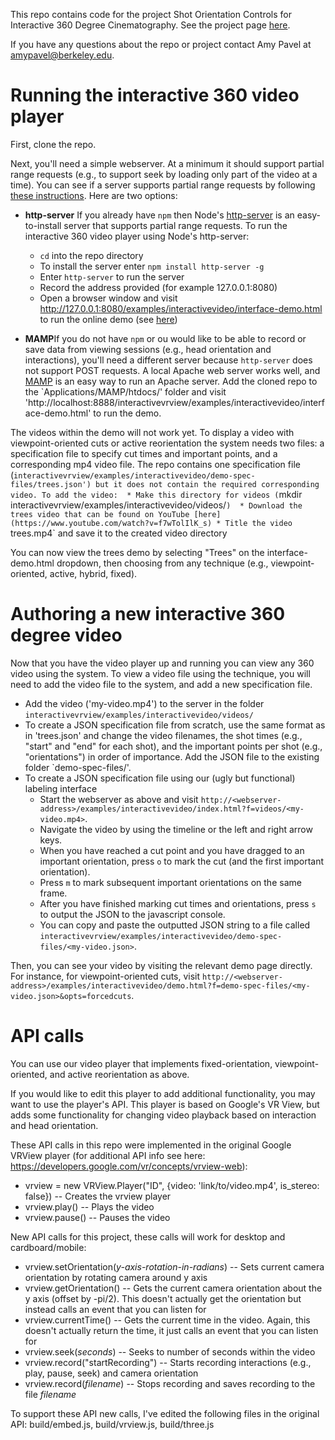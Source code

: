 This repo contains code for the project Shot Orientation Controls for Interactive 360 Degree Cinematography. See the project page [here](https://aksp.github.io/interactive360video/).

If you have any questions about the repo or project contact Amy Pavel at amypavel@berkeley.edu.

Running the interactive 360 video player
=======
First, clone the repo. 

Next, you'll need a simple webserver. At a minimum it should support partial range requests (e.g., to support seek by loading only part of the video at a time). You can see if a server supports partial range requests by following [these instructions](https://developer.mozilla.org/en-US/docs/Web/HTTP/Range_requests#Checking_if_a_server_supports_partial_requests). Here are two options:

* **http-server** If you already have `npm` then Node's [http-server](https://www.npmjs.com/package/http-server) is an easy-to-install server that supports partial range requests. To run the interactive 360 video player using Node's http-server:
	* `cd` into the repo directory
	* To install the server enter `npm install http-server -g`
	* Enter `http-server` to run the server
	* Record the address provided (for example 127.0.0.1:8080) 
	* Open a browser window and visit http://127.0.0.1:8080/examples/interactivevideo/interface-demo.html to run the online demo (see [here](https://people.eecs.berkeley.edu/~amypavel/vrview/examples/orientations/interface-demo.html))

* **MAMP**If you do not have `npm` or ou would like to be able to record or save data from viewing sessions (e.g., head orientation and interactions), you'll need a different server because `http-server` does not support POST requests. A local Apache web server works well, and [MAMP](https://www.mamp.info/en/) is an easy way to run an Apache server. Add the cloned repo to the `Applications/MAMP/htdocs/' folder and visit 'http://localhost:8888/interactivevrview/examples/interactivevideo/interface-demo.html' to run the demo.

The videos within the demo will not work yet. To display a video with viewpoint-oriented cuts or active reorientation the system needs two files: a specification file to specify cut times and important points, and a corresponding mp4 video file. The repo contains one specification file (`interactivevrview/examples/interactivevideo/demo-spec-files/trees.json') but it does not contain the required corresponding video. To add the video: 
	* Make this directory for videos (`mkdir interactivevrview/examples/interactivevideo/videos/`) 
	* Download the trees video that can be found on YouTube [here](https://www.youtube.com/watch?v=f7wTolIlK_s)
	* Title the video `trees.mp4` and save it to the created video directory 

You can now view the trees demo by selecting "Trees" on the interface-demo.html dropdown, then choosing from any technique (e.g., viewpoint-oriented, active, hybrid, fixed). 

Authoring a new interactive 360 degree video
=======
Now that you have the video player up and running you can view any 360 video using the system. To view a video file using the technique, you will need to add the video file to the system, and add a new specification file. 

* Add the video ('my-video.mp4') to the server in the folder `interactivevrview/examples/interactivevideo/videos/` 
* To create a JSON specification file from scratch, use the same format as in 'trees.json' and change the video filenames, the shot times (e.g., "start" and "end" for each shot), and the important points per shot (e.g., "orientations") in order of importance. Add the JSON file to the existing folder `demo-spec-files/'.
* To create a JSON specification file using our (ugly but functional) labeling interface
	* Start the webserver as above and visit `http://<webserver-address>/examples/interactivevideo/index.html?f=videos/<my-video.mp4>`. 
	* Navigate the video by using the timeline or the left and right arrow keys. 
	* When you have reached a cut point and you have dragged to an important orientation, press `o` to mark the cut (and the first important orientation). 
	* Press `m` to mark subsequent important orientations on the same frame. 
	* After you have finished marking cut times and orientations, press `s` to output the JSON to the javascript console. 
	* You can copy and paste the outputted JSON string to a file called `interactivevrview/examples/interactivevideo/demo-spec-files/<my-video.json>`. 

Then, you can see your video by visiting the relevant demo page directly. For instance, for viewpoint-oriented cuts, visit `http://<webserver-address>/examples/interactivevideo/demo.html?f=demo-spec-files/<my-video.json>&opts=forcedcuts`. 

API calls
=======
You can use our video player that implements fixed-orientation, viewpoint-oriented, and active reorientation as above. 

If you would like to edit this player to add additional functionality, you may want to use the player's API. This player is based on Google's VR View, but adds some functionality for changing video playback based on interaction and head orientation. 

These API calls in this repo were implemented in the original Google VRView player (for additional API info see here: <https://developers.google.com/vr/concepts/vrview-web>): 
* vrview = new VRView.Player("ID", {video: 'link/to/video.mp4', is_stereo: false}) -- Creates the vrview player
* vrview.play() -- Plays the video
* vrview.pause() -- Pauses the video 

New API calls for this project, these calls will work for desktop and cardboard/mobile: 
* vrview.setOrientation(_y-axis-rotation-in-radians_) -- Sets current camera orientation by rotating camera around y axis 
* vrview.getOrientation() -- Gets the current camera orientation about the y axis (offset by -pi/2). This doesn't actually get the orientation but instead calls an event that you can listen for
* vrview.currentTime() -- Gets the current time in the video. Again, this doesn't actually return the time, it just calls an event that you can listen for
* vrview.seek(_seconds_) -- Seeks to number of seconds within the video
* vrview.record("startRecording") -- Starts recording interactions (e.g., play, pause, seek) and camera orientation
* vrview.record(_filename_) -- Stops recording and saves recording to the file _filename_

To support these API new calls, I've edited the following files in the original API: build/embed.js, build/vrview.js, build/three.js

